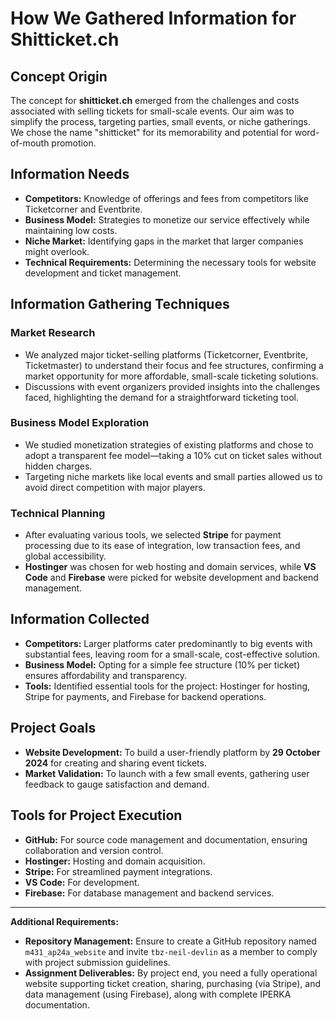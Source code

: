 # How We Gathered Information for Shitticket.ch

## Concept Origin
The concept for **shitticket.ch** emerged from the challenges and costs associated with selling tickets for small-scale events. Our aim was to simplify the process, targeting parties, small events, or niche gatherings. We chose the name "shitticket" for its memorability and potential for word-of-mouth promotion.

## Information Needs
* **Competitors:** Knowledge of offerings and fees from competitors like Ticketcorner and Eventbrite.
* **Business Model:** Strategies to monetize our service effectively while maintaining low costs.
* **Niche Market:** Identifying gaps in the market that larger companies might overlook.
* **Technical Requirements:** Determining the necessary tools for website development and ticket management.

## Information Gathering Techniques
### Market Research
* We analyzed major ticket-selling platforms (Ticketcorner, Eventbrite, Ticketmaster) to understand their focus and fee structures, confirming a market opportunity for more affordable, small-scale ticketing solutions.
* Discussions with event organizers provided insights into the challenges faced, highlighting the demand for a straightforward ticketing tool.

### Business Model Exploration
* We studied monetization strategies of existing platforms and chose to adopt a transparent fee model—taking a 10% cut on ticket sales without hidden charges.
* Targeting niche markets like local events and small parties allowed us to avoid direct competition with major players.

### Technical Planning
* After evaluating various tools, we selected **Stripe** for payment processing due to its ease of integration, low transaction fees, and global accessibility.
* **Hostinger** was chosen for web hosting and domain services, while **VS Code** and **Firebase** were picked for website development and backend management.

## Information Collected
* **Competitors:** Larger platforms cater predominantly to big events with substantial fees, leaving room for a small-scale, cost-effective solution.
* **Business Model:** Opting for a simple fee structure (10% per ticket) ensures affordability and transparency.
* **Tools:** Identified essential tools for the project: Hostinger for hosting, Stripe for payments, and Firebase for backend operations.

## Project Goals
* **Website Development:** To build a user-friendly platform by **29 October 2024** for creating and sharing event tickets.
* **Market Validation:** To launch with a few small events, gathering user feedback to gauge satisfaction and demand.

## Tools for Project Execution
* **GitHub:** For source code management and documentation, ensuring collaboration and version control.
* **Hostinger:** Hosting and domain acquisition.
* **Stripe:** For streamlined payment integrations.
* **VS Code:** For development.
* **Firebase:** For database management and backend services.



---

**Additional Requirements:**
* **Repository Management:** Ensure to create a GitHub repository named `m431_ap24a_website` and invite `tbz-neil-devlin` as a member to comply with project submission guidelines.
* **Assignment Deliverables:** By project end, you need a fully operational website supporting ticket creation, sharing, purchasing (via Stripe), and data management (using Firebase), along with complete IPERKA documentation.
